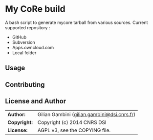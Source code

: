 # My CoRe build

A bash script to generate mycore tarball from various sources. 
Current supported repository :
* GitHub
* Subversion
* Apps.owncloud.com
* Local folder




## Usage



## Contributing



## License and Author

|                      |                                          |
|:---------------------|:-----------------------------------------|
| **Author:**          | Gilian Gambini (<gilian.gambini@dsi.cnrs.fr>)
| **Copyright:**       | Copyright (c) 2014 CNRS DSI
| **License:**         | AGPL v3, see the COPYING file.
